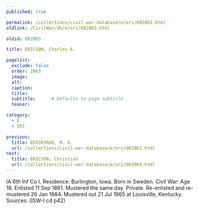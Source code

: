 ```yaml
---
published: true

permalink: /collections/civil-war-database/e/eri/002063.html
oldlink: /CivilWar/db/e/eri/002063.html

oldid: 002063

title: ERICSON, Charles A.

pagelist:
  exclude: false
  order: 2063
  image: 
  alt:
  caption:
  title:
  subtitle:      # Defaults to page subtitle
  teaser:

category: 
  - E 
  - ERI

previous:
  title: ERICKSRUD, M. O.
  url: /collections/civil-war-database/e/eri/002062.html  
next:
  title: ERICSON, Christian
  url: /collections/civil-war-database/e/eri/002064.html   
---
```

IA 6th Inf Co I. Residence: Burlington, Iowa. Born in Sweden. Civil War: Age 18. Enlisted 11 Sep 1861. Mustered the same day. Private. Re-enlisted and re-mustered 26 Jan 1864. Mustered out 21 Jul 1865 at Louisville, Kentucky. Sources: (ISW-I cd p42)